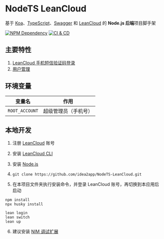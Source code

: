# NodeTS LeanCloud

基于 [Koa][1]、[TypeScript][2]、[Swagger][3] 和 [LeanCloud][4] 的 **Node.js 后端**项目脚手架

[![NPM Dependency](https://david-dm.org/idea2app/NodeTS-LeanCloud.svg)][5]
[![CI & CD](https://github.com/idea2app/NodeTS-LeanCloud/workflows/CI%20&%20CD/badge.svg)][6]

## 主要特性

1. [LeanCloud 手机短信验证码登录](source/controller/Session.ts)
2. [用户管理](source/controller/User.ts)

## 环境变量

|     变量名     |         作用         |
| :------------: | :------------------: |
| `ROOT_ACCOUNT` | 超级管理员（手机号） |

## 本地开发

1. 注册 [LeanCloud][3] 账号

2. 安装 [LeanCloud CLI](https://leancloud.cn/docs/leanengine_cli.html#hash1443149115)

3. 安装 [Node.js](https://nodejs.org/en/download/package-manager/)

4. `git clone https://github.com/idea2app/NodeTS-LeanCloud.git`

5. 在本项目文件夹执行安装命令，并登录 LeanCloud 账号，再切换到本应用后启动

```shell
npm install
npx husky install

lean login
lean switch
lean up
```

6. 建议安装 [NIM 调试扩展](https://chrome.google.com/webstore/detail/nodejs-v8-inspector-manag/gnhhdgbaldcilmgcpfddgdbkhjohddkj)

[1]: https://koajs.com/
[2]: https://www.typescriptlang.org/
[3]: https://swagger.io/
[4]: https://leancloud.cn/
[5]: https://david-dm.org/idea2app/NodeTS-LeanCloud
[6]: https://github.com/idea2app/NodeTS-LeanCloud/actions
